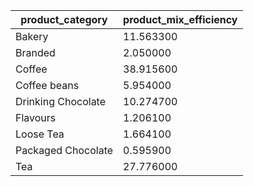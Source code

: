 |product_category|product_mix_efficiency|
|---|---|
|Bakery|11.563300|
|Branded|2.050000|
|Coffee|38.915600|
|Coffee beans|5.954000|
|Drinking Chocolate|10.274700|
|Flavours|1.206100|
|Loose Tea|1.664100|
|Packaged Chocolate|0.595900|
|Tea|27.776000|
